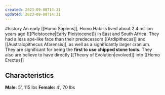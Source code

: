 ```yaml
---
created: 2023-09-08T14:31
updated: 2023-09-08T14:31
---
```

#history 
An early [[Homo Sapiens]], Homo Habilis lived about 2.4 million years ago ([[Pleistocene|Early Pleistocene]]) in East and South Africa. They had a less ape-like face than their predecessors [[Ardipithecus]] and [[Australopithecus Afarensis]], as well as a significantly larger cranium. They are significant for being the **first to use chipped stone tools.** They also are believe to have directly [[Theory of Evolution|evolved]] into [[Homo Erectus]]

## Characteristics
**Male:** 5', 115 lbs
**Female:** 4', 70 lbs